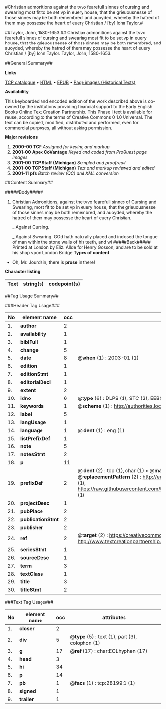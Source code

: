 #Christian admonitions against the tvvo fearefull sinnes of cursing and swearing most fit to be set vp in euery house, that the grieuousnesse of those sinnes may be both remembred, and auoyded, whereby the hatred of them may possesse the heart of euery Christian / [by] Iohn Taylor.#

##Taylor, John, 1580-1653.##
Christian admonitions against the tvvo fearefull sinnes of cursing and swearing most fit to be set vp in euery house, that the grieuousnesse of those sinnes may be both remembred, and auoyded, whereby the hatred of them may possesse the heart of euery Christian / [by] Iohn Taylor.
Taylor, John, 1580-1653.

##General Summary##

**Links**

[TCP catalogue](http://www.ota.ox.ac.uk/tcp/)  • 
[HTML](http://tei.it.ox.ac.uk/tcp/Texts-HTML/free/A13/A13432.html)  • 
[EPUB](http://tei.it.ox.ac.uk/tcp/Texts-EPUB/free/A13/A13432.epub) • 
[Page images (Historical Texts)](https://data.historicaltexts.jisc.ac.uk/view?pubId=eebo-33143058e&pageId=eebo-33143058e-28199-1)

**Availability**

This keyboarded and encoded edition of the
	       work described above is co-owned by the institutions
	       providing financial support to the Early English Books
	       Online Text Creation Partnership. This Phase I text is
	       available for reuse, according to the terms of Creative
	       Commons 0 1.0 Universal. The text can be copied,
	       modified, distributed and performed, even for
	       commercial purposes, all without asking permission.

**Major revisions**

1. __2000-00__ __TCP__ *Assigned for keying and markup*
1. __2001-00__ __Apex CoVantage__ *Keyed and coded from ProQuest page images*
1. __2001-00__ __TCP Staff (Michigan)__ *Sampled and proofread*
1. __2001-00__ __TCP Staff (Michigan)__ *Text and markup reviewed and edited*
1. __2001-11__ __pfs__ *Batch review (QC) and XML conversion*

##Content Summary##

#####Body#####

1. Christian Admonitions, against the tvvo fearefull sinnes of Cursing and Swearing, most fit to be set vp in euery house, that the grieuousnesse of those sinnes may be both remembred, and auoyded, whereby the hatred of them may possesse the heart of euery Christian.

    _ Against Cursing.

    _ Against Swearing.
GOd hath naturally placed and inclosed the tongue of man within the stone walls of his teeth, and wi
#####Back#####
Printed at London by Eliz. Allde for Henry Gosson, and are to be sold at his shop vpon London Bridge
**Types of content**

  * Oh, Mr. Jourdain, there is **prose** in there!

**Character listing**


|Text|string(s)|codepoint(s)|
|---|---|---|

##Tag Usage Summary##

###Header Tag Usage###

|No|element name|occ|attributes|
|---|---|---|---|
|1.|__author__|2||
|2.|__availability__|1||
|3.|__biblFull__|1||
|4.|__change__|5||
|5.|__date__|8| @__when__ (1) : 2003-01 (1)|
|6.|__edition__|1||
|7.|__editionStmt__|1||
|8.|__editorialDecl__|1||
|9.|__extent__|2||
|10.|__idno__|6| @__type__ (6) : DLPS (1), STC (2), EEBO-CITATION (1), OCLC (1), VID (1)|
|11.|__keywords__|1| @__scheme__ (1) : http://authorities.loc.gov/ (1)|
|12.|__label__|5||
|13.|__langUsage__|1||
|14.|__language__|1| @__ident__ (1) : eng (1)|
|15.|__listPrefixDef__|1||
|16.|__note__|5||
|17.|__notesStmt__|2||
|18.|__p__|11||
|19.|__prefixDef__|2| @__ident__ (2) : tcp (1), char (1)  •  @__matchPattern__ (2) : ([0-9\-]+):([0-9IVX]+) (1), (.+) (1)  •  @__replacementPattern__ (2) : http://eebo.chadwyck.com/downloadtiff?vid=$1&page=$2 (1), https://raw.githubusercontent.com/textcreationpartnership/Texts/master/tcpchars.xml#$1 (1)|
|20.|__projectDesc__|1||
|21.|__pubPlace__|2||
|22.|__publicationStmt__|2||
|23.|__publisher__|2||
|24.|__ref__|2| @__target__ (2) : https://creativecommons.org/publicdomain/zero/1.0/ (1), http://www.textcreationpartnership.org/docs/. (1)|
|25.|__seriesStmt__|1||
|26.|__sourceDesc__|1||
|27.|__term__|3||
|28.|__textClass__|1||
|29.|__title__|3||
|30.|__titleStmt__|2||


###Text Tag Usage###

|No|element name|occ|attributes|
|---|---|---|---|
|1.|__closer__|2||
|2.|__div__|5| @__type__ (5) : text (1), part (3), colophon (1)|
|3.|__g__|17| @__ref__ (17) : char:EOLhyphen (17)|
|4.|__head__|3||
|5.|__hi__|34||
|6.|__p__|14||
|7.|__pb__|1| @__facs__ (1) : tcp:28199:1 (1)|
|8.|__signed__|1||
|9.|__trailer__|1||
